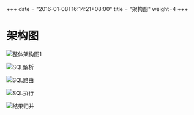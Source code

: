+++
date = "2016-01-08T16:14:21+08:00"
title = "架构图"
weight=4
+++
# 架构图

![整体架构图1](../../img/architecture.png)

![SQL解析](../../img/parse.png)

![SQL路由](../../img/route.png)

![SQL执行](../../img/execute.png)

![结果归并](../../img/merge.png)

